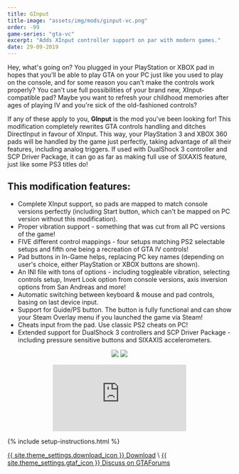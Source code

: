 ```yaml
---
title: GInput
title-image: "assets/img/mods/ginput-vc.png"
order: -99
game-series: "gta-vc"
excerpt: "Adds XInput controller support on par with modern games."
date: 29-09-2019
---
```

Hey, what's going on? You plugged in your PlayStation or XBOX pad in hopes that you'll be able to play GTA on your PC just like you used to play on the console, and for some reason you can't make the controls work properly? You can't use full possibilities of your brand new, XInput-compatible pad? Maybe you want to refresh your childhood memories after ages of playing IV and you're sick of the old-fashioned controls?

If any of these apply to you, **GInput** is the mod you've been looking for! This modification completely rewrites GTA controls handling and ditches DirectInput in favour of XInput. This way, your PlayStation 3 and XBOX 360 pads will be handled by the game just perfectly, taking advantage of all their features, including analog triggers. If used with DualShock 3 controller and SCP Driver Package, it can go as far as making full use of SIXAXIS feature, just like some PS3 titles do!

## This modification features:
* Complete XInput support, so pads are mapped to match console versions perfectly (including Start button, which can't be mapped on PC version without this modification).
* Proper vibration support - something that was cut from all PC versions of the game!
* FIVE different control mappings - four setups matching PS2 selectable setups and fifth one being a recreation of GTA IV controls!
* Pad buttons in In-Game helps, replacing PC key names (depending on user's choice, either PlayStation or XBOX buttons are shown).
* An INI file with tons of options - including toggleable vibration, selecting controls setup, Invert Look option from console versions, axis inversion options from San Andreas and more!
* Automatic switching between keyboard & mouse and pad controls, basing on last device input.
* Support for Guide/PS button. The button is fully functional and can show your Steam Overlay menu if you launched the game via Steam!
* Cheats input from the pad. Use classic PS2 cheats on PC!
* Extended support for DualShock 3 controllers and SCP Driver Package - including pressure sensitive buttons and SIXAXIS accelerometers.

<p class="mod-screenshot" align="center">
<a href="http://i.imgur.com/tPb3HFb.jpg"><img src="http://i.imgur.com/tPb3HFbl.jpg"></a>
<a href="http://i.imgur.com/dLQAPxy.jpg"><img src="http://i.imgur.com/dLQAPxyl.jpg"></a>
</p>

<div align="center" class="video-container">
<iframe src="https://www.youtube.com/embed/e9rGqtJDtXc" frameborder="0" allowfullscreen></iframe>
</div>

{% include setup-instructions.html %}

<a href="http://silent.rockstarvision.com/uploads/GInputVC.zip" class="button" role="button">{{ site.theme_settings.download_icon }} Download</a> \\
<a href="https://gtaforums.com/topic/562765-ginput/" class="button forums" role="button">{{ site.theme_settings.gtaf_icon }} Discuss on GTAForums</a>